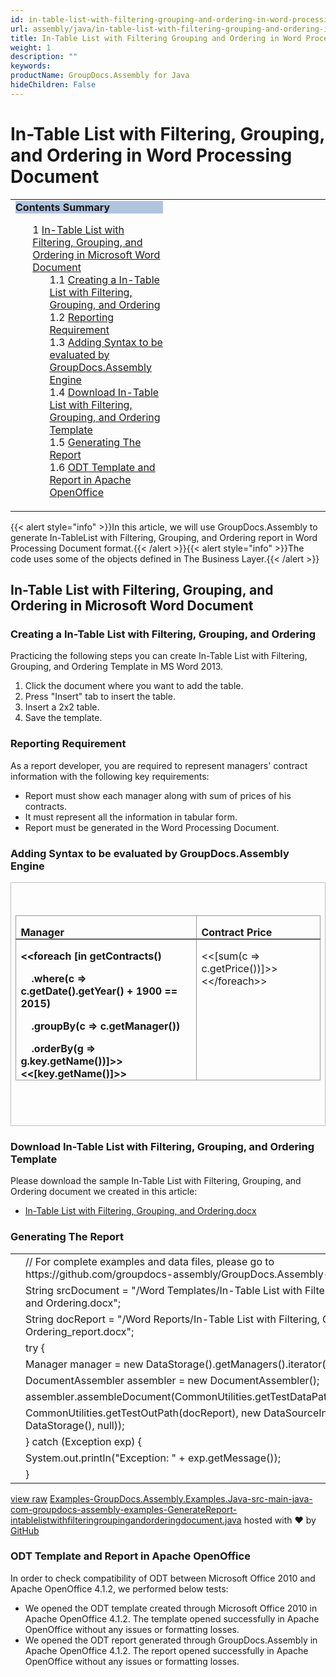 ```yaml
---
id: in-table-list-with-filtering-grouping-and-ordering-in-word-processing-document
url: assembly/java/in-table-list-with-filtering-grouping-and-ordering-in-word-processing-document
title: In-Table List with Filtering Grouping and Ordering in Word Processing Document
weight: 1
description: ""
keywords: 
productName: GroupDocs.Assembly for Java
hideChildren: False
---
```

# In-Table List with Filtering, Grouping, and Ordering in Word Processing Document

<table class="sectionMacro" border="0" cellpadding="5" cellspacing="0" width="100%"><tbody><tr><td valign="top" width="50%"><div class="panel" style="border-top-width: 1px; border-right-width: 1px; border-bottom-width: 1px; border-left-width: 1px;"><div class="panelHeader" style="border-bottom-width: 1px; background-color: rgb(176, 196, 222);"><b>Contents Summary</b></div><div class="panelContent"><style type="text/css">div.rbtoc1590607146189 { padding-top: 0px; padding-right: 0px; padding-bottom: 0px; padding-left: 0px; }div.rbtoc1590607146189 ul { list-style-type: none; list-style-image: none; margin-left: 0px; }div.rbtoc1590607146189 li { margin-left: 0px; padding-left: 0px; }</style><div class="toc rbtoc1590607146189"><ul class="toc-indentation"><li><span class="TOCOutline">1</span> <a href="#In-TableListwithFiltering,Grouping,andOrderinginWordProcessingDocument-In-TableListwithFiltering,Grouping,andOrderinginMicrosoftWordDocument">In-Table List with Filtering, Grouping, and Ordering in Microsoft Word Document</a><ul class="toc-indentation"><li><span class="TOCOutline">1.1</span> <a href="#In-TableListwithFiltering,Grouping,andOrderinginWordProcessingDocument-CreatingaIn-TableListwithFiltering,Grouping,andOrdering">Creating a In-Table List with Filtering, Grouping, and Ordering</a></li><li><span class="TOCOutline">1.2</span> <a href="#In-TableListwithFiltering,Grouping,andOrderinginWordProcessingDocument-ReportingRequirement">Reporting Requirement</a></li><li><span class="TOCOutline">1.3</span> <a href="#In-TableListwithFiltering,Grouping,andOrderinginWordProcessingDocument-AddingSyntaxtobeevaluatedbyGroupDocs.AssemblyEngine">Adding Syntax to be evaluated by GroupDocs.Assembly Engine</a></li><li><span class="TOCOutline">1.4</span> <a href="#In-TableListwithFiltering,Grouping,andOrderinginWordProcessingDocument-DownloadIn-TableListwithFiltering,Grouping,andOrderingTemplate">Download In-Table List with Filtering, Grouping, and Ordering Template</a></li><li><span class="TOCOutline">1.5</span> <a href="#In-TableListwithFiltering,Grouping,andOrderinginWordProcessingDocument-GeneratingTheReport">Generating The Report</a></li><li><span class="TOCOutline">1.6</span> <a href="#In-TableListwithFiltering,Grouping,andOrderinginWordProcessingDocument-ODTTemplateandReportinApacheOpenOffice">ODT Template and Report in Apache OpenOffice</a></li></ul></li></ul></div></div></div></td><td valign="top" width="15%">&nbsp;</td><td valign="top" width="35%">&nbsp;</td></tr></tbody></table>

{{< alert style="info" >}}In this article, we will use GroupDocs.Assembly to generate In-TableList with Filtering, Grouping, and Ordering report in Word Processing Document format.{{< /alert >}}{{< alert style="info" >}}The code uses some of the objects defined in The Business Layer.{{< /alert >}}

## In-Table List with Filtering, Grouping, and Ordering in Microsoft Word Document

### Creating a In-Table List with Filtering, Grouping, and Ordering

Practicing the following steps you can create In-Table List with Filtering, Grouping, and Ordering Template in MS Word 2013.

1.  Click the document where you want to add the table.
2.  Press "Insert" tab to insert the table.
3.  Insert a 2x2 table.
4.  Save the template.

### Reporting Requirement

As a report developer, you are required to represent managers' contract information with the following key requirements:

*   Report must show each manager along with sum of prices of his contracts.
*   It must represent all the information in tabular form.
*   Report must be generated in the Word Processing Document.

### Adding Syntax to be evaluated by GroupDocs.Assembly Engine

<table class="MsoTableGridLight" border="1" cellspacing="0" cellpadding="0" style="border-collapse: collapse; border-top-color: initial; border-top-style: none; border-top-width: initial; border-right-color: initial; border-right-style: none; border-right-width: initial; border-bottom-color: initial; border-bottom-style: none; border-bottom-width: initial; border-left-color: initial; border-left-style: none; border-left-width: initial;"><tbody><tr><td width="623" valign="top" style="width: 467.25pt; border-top-color: rgb(191, 191, 191); border-top-style: solid; border-top-width: 1pt; border-right-color: rgb(191, 191, 191); border-right-style: solid; border-right-width: 1pt; border-bottom-color: rgb(191, 191, 191); border-bottom-style: solid; border-bottom-width: 1pt; border-left-color: rgb(191, 191, 191); border-left-style: solid; border-left-width: 1pt; padding-top: 0in; padding-right: 5.4pt; padding-bottom: 0in; padding-left: 5.4pt;"><p class="MsoNormal" style="margin-bottom: 0.0001pt; line-height: normal;">&nbsp;</p><table class="MsoTable15Grid1Light" border="1" cellspacing="0" cellpadding="0" style="border-collapse: collapse; border-top-color: initial; border-top-style: none; border-top-width: initial; border-right-color: initial; border-right-style: none; border-right-width: initial; border-bottom-color: initial; border-bottom-style: none; border-bottom-width: initial; border-left-color: initial; border-left-style: none; border-left-width: initial;"><tbody><tr><td width="370" valign="top" style="width: 277.6pt; border-top-color: rgb(153, 153, 153); border-top-style: solid; border-top-width: 1pt; border-right-color: rgb(153, 153, 153); border-right-style: solid; border-right-width: 1pt; border-bottom-color: rgb(102, 102, 102); border-bottom-style: solid; border-bottom-width: 1.5pt; border-left-color: rgb(153, 153, 153); border-left-style: solid; border-left-width: 1pt; padding-top: 0in; padding-right: 5.4pt; padding-bottom: 0in; padding-left: 5.4pt;"><p class="MsoNormal" style="margin-bottom: 0.0001pt; line-height: normal;"><b>Manager</b></p></td><td width="238" valign="top" style="width: 178.35pt; border-top-color: rgb(153, 153, 153); border-top-style: solid; border-top-width: 1pt; border-left-color: initial; border-left-style: none; border-left-width: initial; border-bottom-color: rgb(102, 102, 102); border-bottom-style: solid; border-bottom-width: 1.5pt; border-right-color: rgb(153, 153, 153); border-right-style: solid; border-right-width: 1pt; padding-top: 0in; padding-right: 5.4pt; padding-bottom: 0in; padding-left: 5.4pt;"><p class="MsoNormal" style="margin-bottom: 0.0001pt; line-height: normal;"><b>Contract Price</b></p></td></tr><tr><td width="370" valign="top" style="width: 277.6pt; border-top-color: initial; border-top-style: none; border-top-width: initial; border-right-color: rgb(153, 153, 153); border-right-style: solid; border-right-width: 1pt; border-bottom-color: rgb(153, 153, 153); border-bottom-style: solid; border-bottom-width: 1pt; border-left-color: rgb(153, 153, 153); border-left-style: solid; border-left-width: 1pt; padding-top: 0in; padding-right: 5.4pt; padding-bottom: 0in; padding-left: 5.4pt;"><p class="MsoNormal" style="margin-bottom: 0.0001pt; line-height: normal;"><b>&lt;&lt;foreach [in getContracts()</b></p><p class="MsoNormal" style="margin-bottom: 0.0001pt; line-height: normal;"><b>&nbsp;&nbsp;&nbsp; .where(c =&gt; c.getDate().getYear() + 1900 == 2015)</b></p><p class="MsoNormal" style="margin-bottom: 0.0001pt; line-height: normal;"><b>&nbsp;&nbsp;&nbsp; .groupBy(c =&gt; c.getManager())</b></p><p class="MsoNormal" style="margin-bottom: 0.0001pt; line-height: normal;"><b>&nbsp;&nbsp;&nbsp; .orderBy(g =&gt; g.key.getName())]&gt;&gt;&lt;&lt;[key.getName()]&gt;&gt;</b></p></td><td width="238" valign="top" style="width: 178.35pt; border-top-color: initial; border-top-style: none; border-top-width: initial; border-left-color: initial; border-left-style: none; border-left-width: initial; border-bottom-color: rgb(153, 153, 153); border-bottom-style: solid; border-bottom-width: 1pt; border-right-color: rgb(153, 153, 153); border-right-style: solid; border-right-width: 1pt; padding-top: 0in; padding-right: 5.4pt; padding-bottom: 0in; padding-left: 5.4pt;"><p class="MsoNormal" style="margin-bottom: 0.0001pt; line-height: normal;">&lt;&lt;[sum(c =&gt; c.getPrice())]&gt;&gt;&lt;&lt;/foreach&gt;&gt;</p></td></tr></tbody></table><p class="MsoNormal" style="margin-bottom: 0.0001pt; line-height: normal;">&nbsp;</p><p class="MsoNormal" style="margin-bottom: 0.0001pt; line-height: normal;">&nbsp;</p></td></tr></tbody></table>

### Download In-Table List with Filtering, Grouping, and Ordering Template

Please download the sample In-Table List with Filtering, Grouping, and Ordering document we created in this article:

*   [In-Table List with Filtering, Grouping, and Ordering.docx](https://github.com/groupdocs-assembly/GroupDocs.Assembly-for-Java/blob/master/Examples/GroupDocs.Assembly.Examples.Java/Data/Storage/Word%20Templates/In-Table%20List%20with%20Filtering%2C%20Grouping%2C%20and%20Ordering.docx?raw=true)

### Generating The Report

<table class="highlight tab-size js-file-line-container" data-tab-size="8" data-paste-markdown-skip=""><tbody><tr><td id="file-examples-groupdocs-assembly-examples-java-src-main-java-com-groupdocs-assembly-examples-generatereport-intablelistwithfilteringroupingandorderingdocument-java-L1" class="blob-num js-line-number" data-line-number="1"></td><td id="file-examples-groupdocs-assembly-examples-java-src-main-java-com-groupdocs-assembly-examples-generatereport-intablelistwithfilteringroupingandorderingdocument-java-LC1" class="blob-code blob-code-inner js-file-line"><span class="pl-c"><span class="pl-c">//</span> For complete examples and data files, please go to https://github.com/groupdocs-assembly/GroupDocs.Assembly-for-Java</span></td></tr><tr><td id="file-examples-groupdocs-assembly-examples-java-src-main-java-com-groupdocs-assembly-examples-generatereport-intablelistwithfilteringroupingandorderingdocument-java-L2" class="blob-num js-line-number" data-line-number="2"></td><td id="file-examples-groupdocs-assembly-examples-java-src-main-java-com-groupdocs-assembly-examples-generatereport-intablelistwithfilteringroupingandorderingdocument-java-LC2" class="blob-code blob-code-inner js-file-line"><span class="pl-smi">String</span> srcDocument <span class="pl-k">=</span> <span class="pl-s"><span class="pl-pds">"</span>/Word Templates/In-Table List with Filtering, Grouping, and Ordering.docx<span class="pl-pds">"</span></span>;</td></tr><tr><td id="file-examples-groupdocs-assembly-examples-java-src-main-java-com-groupdocs-assembly-examples-generatereport-intablelistwithfilteringroupingandorderingdocument-java-L3" class="blob-num js-line-number" data-line-number="3"></td><td id="file-examples-groupdocs-assembly-examples-java-src-main-java-com-groupdocs-assembly-examples-generatereport-intablelistwithfilteringroupingandorderingdocument-java-LC3" class="blob-code blob-code-inner js-file-line"><span class="pl-smi">String</span> docReport <span class="pl-k">=</span> <span class="pl-s"><span class="pl-pds">"</span>/Word Reports/In-Table List with Filtering, Grouping, and Ordering_report.docx<span class="pl-pds">"</span></span>;</td></tr><tr><td id="file-examples-groupdocs-assembly-examples-java-src-main-java-com-groupdocs-assembly-examples-generatereport-intablelistwithfilteringroupingandorderingdocument-java-L4" class="blob-num js-line-number" data-line-number="4"></td><td id="file-examples-groupdocs-assembly-examples-java-src-main-java-com-groupdocs-assembly-examples-generatereport-intablelistwithfilteringroupingandorderingdocument-java-LC4" class="blob-code blob-code-inner js-file-line"><span class="pl-k">try</span> {</td></tr><tr><td id="file-examples-groupdocs-assembly-examples-java-src-main-java-com-groupdocs-assembly-examples-generatereport-intablelistwithfilteringroupingandorderingdocument-java-L5" class="blob-num js-line-number" data-line-number="5"></td><td id="file-examples-groupdocs-assembly-examples-java-src-main-java-com-groupdocs-assembly-examples-generatereport-intablelistwithfilteringroupingandorderingdocument-java-LC5" class="blob-code blob-code-inner js-file-line"><span class="pl-smi">Manager</span> manager <span class="pl-k">=</span> <span class="pl-k">new</span> <span class="pl-smi">DataStorage</span>()<span class="pl-k">.</span>getManagers()<span class="pl-k">.</span>iterator()<span class="pl-k">.</span>next();</td></tr><tr><td id="file-examples-groupdocs-assembly-examples-java-src-main-java-com-groupdocs-assembly-examples-generatereport-intablelistwithfilteringroupingandorderingdocument-java-L6" class="blob-num js-line-number" data-line-number="6"></td><td id="file-examples-groupdocs-assembly-examples-java-src-main-java-com-groupdocs-assembly-examples-generatereport-intablelistwithfilteringroupingandorderingdocument-java-LC6" class="blob-code blob-code-inner js-file-line"><span class="pl-smi">DocumentAssembler</span> assembler <span class="pl-k">=</span> <span class="pl-k">new</span> <span class="pl-smi">DocumentAssembler</span>();</td></tr><tr><td id="file-examples-groupdocs-assembly-examples-java-src-main-java-com-groupdocs-assembly-examples-generatereport-intablelistwithfilteringroupingandorderingdocument-java-L7" class="blob-num js-line-number" data-line-number="7"></td><td id="file-examples-groupdocs-assembly-examples-java-src-main-java-com-groupdocs-assembly-examples-generatereport-intablelistwithfilteringroupingandorderingdocument-java-LC7" class="blob-code blob-code-inner js-file-line">assembler<span class="pl-k">.</span>assembleDocument(<span class="pl-smi">CommonUtilities</span><span class="pl-k">.</span>getTestDataPath(srcDocument),</td></tr><tr><td id="file-examples-groupdocs-assembly-examples-java-src-main-java-com-groupdocs-assembly-examples-generatereport-intablelistwithfilteringroupingandorderingdocument-java-L8" class="blob-num js-line-number" data-line-number="8"></td><td id="file-examples-groupdocs-assembly-examples-java-src-main-java-com-groupdocs-assembly-examples-generatereport-intablelistwithfilteringroupingandorderingdocument-java-LC8" class="blob-code blob-code-inner js-file-line"><span class="pl-smi">CommonUtilities</span><span class="pl-k">.</span>getTestOutPath(docReport), <span class="pl-k">new</span> <span class="pl-smi">DataSourceInfo</span>(<span class="pl-k">new</span> <span class="pl-smi">DataStorage</span>(), <span class="pl-c1">null</span>));</td></tr><tr><td id="file-examples-groupdocs-assembly-examples-java-src-main-java-com-groupdocs-assembly-examples-generatereport-intablelistwithfilteringroupingandorderingdocument-java-L9" class="blob-num js-line-number" data-line-number="9"></td><td id="file-examples-groupdocs-assembly-examples-java-src-main-java-com-groupdocs-assembly-examples-generatereport-intablelistwithfilteringroupingandorderingdocument-java-LC9" class="blob-code blob-code-inner js-file-line">} <span class="pl-k">catch</span> (<span class="pl-smi">Exception</span> exp) {</td></tr><tr><td id="file-examples-groupdocs-assembly-examples-java-src-main-java-com-groupdocs-assembly-examples-generatereport-intablelistwithfilteringroupingandorderingdocument-java-L10" class="blob-num js-line-number" data-line-number="10"></td><td id="file-examples-groupdocs-assembly-examples-java-src-main-java-com-groupdocs-assembly-examples-generatereport-intablelistwithfilteringroupingandorderingdocument-java-LC10" class="blob-code blob-code-inner js-file-line"><span class="pl-smi">System</span><span class="pl-k">.</span>out<span class="pl-k">.</span>println(<span class="pl-s"><span class="pl-pds">"</span>Exception: <span class="pl-pds">"</span></span> <span class="pl-k">+</span> exp<span class="pl-k">.</span>getMessage());</td></tr><tr><td id="file-examples-groupdocs-assembly-examples-java-src-main-java-com-groupdocs-assembly-examples-generatereport-intablelistwithfilteringroupingandorderingdocument-java-L11" class="blob-num js-line-number" data-line-number="11"></td><td id="file-examples-groupdocs-assembly-examples-java-src-main-java-com-groupdocs-assembly-examples-generatereport-intablelistwithfilteringroupingandorderingdocument-java-LC11" class="blob-code blob-code-inner js-file-line">}</td></tr></tbody></table>

[view raw](https://gist.github.com/GroupDocsGists/729c3fe954b072ffea852e64521ecca4/raw/02234908a7c07a47373ddc8637ac4f767d75e96c/Examples-GroupDocs.Assembly.Examples.Java-src-main-java-com-groupdocs-assembly-examples-GenerateReport-intablelistwithfilteringroupingandorderingdocument.java) [Examples-GroupDocs.Assembly.Examples.Java-src-main-java-com-groupdocs-assembly-examples-GenerateReport-intablelistwithfilteringroupingandorderingdocument.java](https://gist.github.com/GroupDocsGists/729c3fe954b072ffea852e64521ecca4#file-examples-groupdocs-assembly-examples-java-src-main-java-com-groupdocs-assembly-examples-generatereport-intablelistwithfilteringroupingandorderingdocument-java) hosted with ❤ by [GitHub](https://github.com)

### ODT Template and Report in Apache OpenOffice

In order to check compatibility of ODT between Microsoft Office 2010 and Apache OpenOffice 4.1.2, we performed below tests:

*   We opened the ODT template created through Microsoft Office 2010 in Apache OpenOffice 4.1.2. The template opened successfully in Apache OpenOffice without any issues or formatting losses.
*   We opened the ODT report generated through GroupDocs.Assembly in Apache OpenOffice 4.1.2. The report opened successfully in Apache OpenOffice without any issues or formatting losses.
